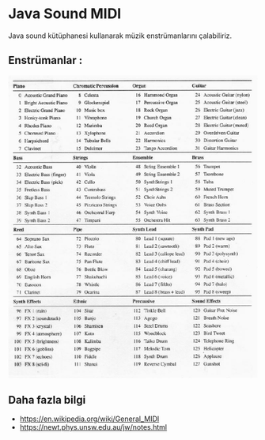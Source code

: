 # Java Sound MIDI

Java sound kütüphanesi kullanarak müzik enstrümanlarını çalabiliriz.

## Enstrümanlar :

 ![instruments](instruments.jpg)
 
 ## Daha fazla bilgi
 
 - https://en.wikipedia.org/wiki/General_MIDI
 - https://newt.phys.unsw.edu.au/jw/notes.html
